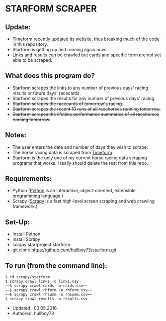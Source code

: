 # STARFORM SCRAPER

## Update:
* [Timeform](http://form.horseracing.betfair.com/) recently updated its website, thus breaking much of the code in this repository.
* Starform is getting up and running again now.
* Links and results can be crawled but cards and specific form are not yet able to be scraped.

## What does this program do?
* Starform scrapes the links to any number of previous days' racing results or future days' racecards.
* Starform scrapes the results for any number of previous days' racing.
* ~~Starform scrapes the racecards of tomorrow's racing.~~
* ~~Starform scrapes the recent 10 runs of all racehorses running tomorrow.~~
* ~~Starform scrapes the lifetime performance summaries of all racehorses running tomorrow.~~

## Notes:
* The user enters the date and number of days they wish to scrape.
* The horse racing data is scraped from [Timeform](http://form.horseracing.betfair.com/).
* Starform is the only one of my current horse racing data scraping programs that works. I really should delete the rest from this repo. 

## Requirements:
* Python ([Python](http://python.org/) is an interactive, object-oriented, extensible programming language.)
* Scrapy ([Scrapy](http://scrapy.org/) is a fast high-level screen scraping and web crawling framework.)

## Set-Up:
* Install Python
* Install Scrapy
* scrapy startproject starform
* git clone https://github.com/hullboy73/starform.git

## To run (from the command line):

```
$ cd scrapy/starform
$ scrapy crawl links -o links.csv
~~$ scrapy crawl cards -o cards.csv~~
~~$ scrapy crawl rhform -o rhform.csv~~
~~$ scrapy crawl rhsumm -o rhsumm.csv~~
$ scrapy crawl results -o results.csv
```

* Updated : 03.05.2016
* Authored: hullboy73
